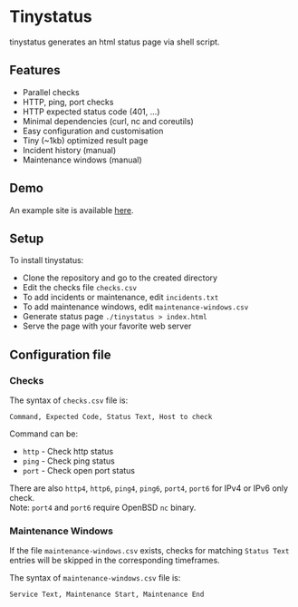 # Tinystatus

tinystatus generates an html status page via shell script.

## Features

* Parallel checks
* HTTP, ping, port checks
* HTTP expected status code (401, ...)
* Minimal dependencies (curl, nc and coreutils)
* Easy configuration and customisation
* Tiny (~1kb) optimized result page
* Incident history (manual)
* Maintenance windows (manual)

## Demo

An example site is available [here](https://lab.bdro.fr/tinystatus/).

## Setup

To install tinystatus:

* Clone the repository and go to the created directory
* Edit the checks file `checks.csv`
* To add incidents or maintenance, edit `incidents.txt`
* To add maintenance windows, edit `maintenance-windows.csv`
* Generate status page `./tinystatus > index.html`
* Serve the page with your favorite web server

## Configuration file

### Checks

The syntax of `checks.csv` file is:
```
Command, Expected Code, Status Text, Host to check
```

Command can be:
* `http` - Check http status
* `ping` - Check ping status 
* `port` - Check open port status

There are also `http4`, `http6`, `ping4`, `ping6`, `port4`, `port6` for IPv4 or IPv6 only check.  
Note: `port4` and `port6` require OpenBSD `nc` binary.

### Maintenance Windows

If the file `maintenance-windows.csv` exists, checks for matching `Status Text` entries will be skipped in the corresponding timeframes.

The syntax of `maintenance-windows.csv` file is:
```
Service Text, Maintenance Start, Maintenance End
```
